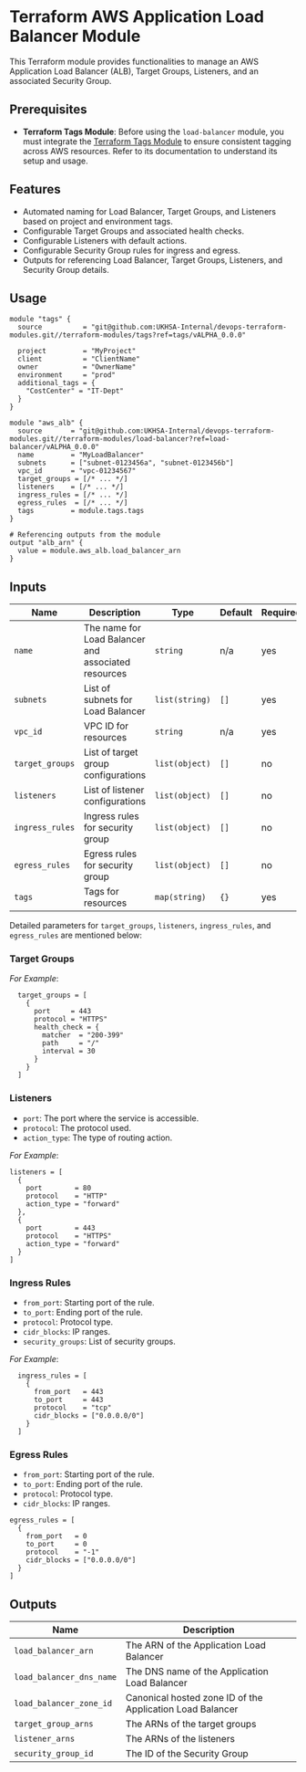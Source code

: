 # Terraform AWS Application Load Balancer Module

This Terraform module provides functionalities to manage an AWS Application Load Balancer (ALB), Target Groups, Listeners, and an associated Security Group.

## Prerequisites

- **Terraform Tags Module**: Before using the `load-balancer` module, you must integrate the [Terraform Tags Module](../tags) to ensure consistent tagging across AWS resources. Refer to its documentation to understand its setup and usage.

## Features

- Automated naming for Load Balancer, Target Groups, and Listeners based on project and environment tags.
- Configurable Target Groups and associated health checks.
- Configurable Listeners with default actions.
- Configurable Security Group rules for ingress and egress.
- Outputs for referencing Load Balancer, Target Groups, Listeners, and Security Group details.

## Usage

```hcl
module "tags" {
  source          = "git@github.com:UKHSA-Internal/devops-terraform-modules.git//terraform-modules/tags?ref=tags/vALPHA_0.0.0"

  project         = "MyProject"
  client          = "ClientName"
  owner           = "OwnerName"
  environment     = "prod"
  additional_tags = {
    "CostCenter" = "IT-Dept"
  }
}

module "aws_alb" {
  source       = "git@github.com:UKHSA-Internal/devops-terraform-modules.git//terraform-modules/load-balancer?ref=load-balancer/vALPHA_0.0.0"
  name         = "MyLoadBalancer"
  subnets      = ["subnet-0123456a", "subnet-0123456b"]
  vpc_id       = "vpc-01234567"
  target_groups = [/* ... */]
  listeners    = [/* ... */]
  ingress_rules = [/* ... */]
  egress_rules  = [/* ... */]
  tags         = module.tags.tags
}

# Referencing outputs from the module
output "alb_arn" {
  value = module.aws_alb.load_balancer_arn
}
```

## Inputs

| Name              | Description                                        | Type           | Default | Required |
|-------------------|----------------------------------------------------|----------------|---------|----------|
| `name`            | The name for Load Balancer and associated resources| `string`       | n/a     | yes      |
| `subnets`         | List of subnets for Load Balancer                  | `list(string)` | `[]`    | yes      |
| `vpc_id`          | VPC ID for resources                               | `string`       | n/a     | yes      |
| `target_groups`   | List of target group configurations                | `list(object)` | `[]`    | no       |
| `listeners`       | List of listener configurations                    | `list(object)` | `[]`    | no       |
| `ingress_rules`   | Ingress rules for security group                   | `list(object)` | `[]`    | no       |
| `egress_rules`    | Egress rules for security group                    | `list(object)` | `[]`    | no       |
| `tags`            | Tags for resources                                 | `map(string)`  | `{}`    | yes      |

Detailed parameters for `target_groups`, `listeners`, `ingress_rules`, and `egress_rules` are mentioned below:

### Target Groups

*For Example*:
```hcl
  target_groups = [
    {
      port     = 443
      protocol = "HTTPS"
      health_check = {
        matcher  = "200-399"
        path     = "/"
        interval = 30
      }
    }
  ]
```

### Listeners
- `port`: The port where the service is accessible.
- `protocol`: The protocol used.
- `action_type`: The type of routing action.

*For Example*:
```hcl
listeners = [
  {
    port        = 80
    protocol    = "HTTP"
    action_type = "forward"
  },
  {
    port        = 443
    protocol    = "HTTPS"
    action_type = "forward"
  }
]
```

### Ingress Rules

- `from_port`: Starting port of the rule.
- `to_port`: Ending port of the rule.
- `protocol`: Protocol type.
- `cidr_blocks`: IP ranges.
- `security_groups`: List of security groups.

*For Example*:
```hcl
  ingress_rules = [
    {
      from_port   = 443
      to_port     = 443
      protocol    = "tcp"
      cidr_blocks = ["0.0.0.0/0"]
    }
  ]
```
### Egress Rules
- `from_port`: Starting port of the rule.
- `to_port`: Ending port of the rule.
- `protocol`: Protocol type.
- `cidr_blocks`: IP ranges.

```hcl
egress_rules = [
  {
    from_port   = 0
    to_port     = 0
    protocol    = "-1"
    cidr_blocks = ["0.0.0.0/0"]
  }
]
```

## Outputs

| Name                    | Description                                     |
|-------------------------|-------------------------------------------------|
| `load_balancer_arn`     | The ARN of the Application Load Balancer        |
| `load_balancer_dns_name`| The DNS name of the Application Load Balancer   |
| `load_balancer_zone_id` | Canonical hosted zone ID of the Application Load Balancer |
| `target_group_arns`     | The ARNs of the target groups                   |
| `listener_arns`         | The ARNs of the listeners                       |
| `security_group_id`     | The ID of the Security Group    
